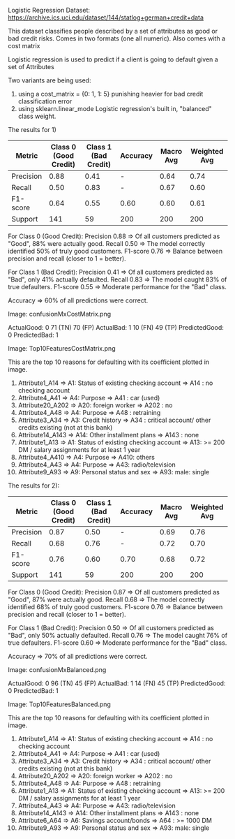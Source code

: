 Logistic Regression
Dataset: https://archive.ics.uci.edu/dataset/144/statlog+german+credit+data

This dataset classifies people described by a set of attributes as good or bad credit risks. 
Comes in two formats (one all numeric). Also comes with a cost matrix

Logistic regression is used to predict if a client is going to default given a set of Attributes

Two variants are being used:
1) using a cost_matrix = {0: 1, 1: 5} punishing heavier for bad credit classification error
2) using sklearn.linear_mode Logistic regression's built in, "balanced" class weight.

The results for 1)

| Metric       | Class 0 (Good Credit) | Class 1 (Bad Credit) | Accuracy | Macro Avg | Weighted Avg |
|--------------|-----------------------|-----------------------|----------|-----------|--------------|
| Precision    | 0.88                  | 0.41                  | -        | 0.64      | 0.74         |
| Recall       | 0.50                  | 0.83                  | -        | 0.67      | 0.60         |
| F1-score     | 0.64                  | 0.55                  | 0.60     | 0.60      | 0.61         |
| Support      | 141                   | 59                    | 200      | 200       | 200          |

For Class 0 (Good Credit):
Precision	0.88	=> Of all customers predicted as "Good", 88% were actually good.
Recall	0.50 =>	The model correctly identified 50% of truly good customers.
F1-score	0.76 =>	Balance between precision and recall (closer to 1 = better).

For Class 1 (Bad Credit):
Precision	0.41 =>	Of all customers predicted as "Bad", only 41% actually defaulted.
Recall	0.83 =>	The model caught 83% of true defaulters.
F1-score	0.55 =>	Moderate performance for the "Bad" class.

Accuracy => 60% of all predictions were correct.

Image: confusionMxCostMatrix.png

ActualGood: 0	  71 (TN)	    70 (FP)
ActualBad: 1  	10 (FN)	    49 (TP)
        PredictedGood: 0	PredictedBad: 1

Image: Top10FeaturesCostMatrix.png

This are the top 10 reasons for defaulting with its coefficient plotted in image.

1. Attribute1_A14 => A1: Status of existing checking account => A14 : no checking account
2. Attribute4_A41 => A4: Purpose => A41 : car (used)
3. Attribute20_A202 => A20: foreign worker => A202 : no
4. Attribute4_A48 => A4: Purpose =>  A48 : retraining
5. Attribute3_A34 => A3: Credit history => A34 : critical account/
		    other credits existing (not at this bank)
6. Attribute14_A143 => A14: Other installment plans => A143 : none
7. Attribute1_A13 => A1: Status of existing checking account => A13: >= 200 DM /
		     salary assignments for at least 1 year
8. Attribute4_A410 => A4: Purpose => A410: others
9. Attribute4_A43 => A4: Purpose => A43: radio/television
10. Attribute9_A93 => A9: Personal status and sex => A93: male: single

The results for 2):

| Metric       | Class 0 (Good Credit) | Class 1 (Bad Credit) | Accuracy | Macro Avg | Weighted Avg |
|--------------|-----------------------|-----------------------|----------|-----------|--------------|
| Precision    | 0.87                  | 0.50                  | -        | 0.69      | 0.76         |
| Recall       | 0.68                  | 0.76                  | -        | 0.72      | 0.70         |
| F1-score     | 0.76                  | 0.60                  | 0.70     | 0.68      | 0.72         |
| Support      | 141                   | 59                    | 200      | 200       | 200          |

For Class 0 (Good Credit):
Precision	0.87	=> Of all customers predicted as "Good", 87% were actually good.
Recall	0.68 =>	The model correctly identified 68% of truly good customers.
F1-score	0.76 =>	Balance between precision and recall (closer to 1 = better).

For Class 1 (Bad Credit):
Precision	0.50 =>	Of all customers predicted as "Bad", only 50% actually defaulted.
Recall	0.76 =>	The model caught 76% of true defaulters.
F1-score	0.60 =>	Moderate performance for the "Bad" class.

Accuracy => 70% of all predictions were correct.

Image: confusionMxBalanced.png

ActualGood: 0	  96 (TN)	    45 (FP)
ActualBad: 1  	14 (FN)	    45 (TP)
        PredictedGood: 0	PredictedBad: 1

Image: Top10FeaturesBalanced.png

This are the top 10 reasons for defaulting with its coefficient plotted in image.

1. Attribute1_A14 => A1: Status of existing checking account => A14 : no checking account
2. Attribute4_A41 => A4: Purpose => A41 : car (used)
3. Attribute3_A34 => A3: Credit history => A34 : critical account/
		    other credits existing (not at this bank)
4. Attribute20_A202 => A20: foreign worker => A202 : no
5. Attribute4_A48 => A4: Purpose =>  A48 : retraining
6. Attribute1_A13 => A1: Status of existing checking account => A13: >= 200 DM /
		     salary assignments for at least 1 year
7. Attribute4_A43 => A4: Purpose => A43: radio/television
8. Attribute14_A143 => A14: Other installment plans => A143 : none
9. Attribute6_A64 => A6: Savings account/bonds =>  A64 : >= 1000 DM
10. Attribute9_A93 => A9: Personal status and sex => A93: male: single


